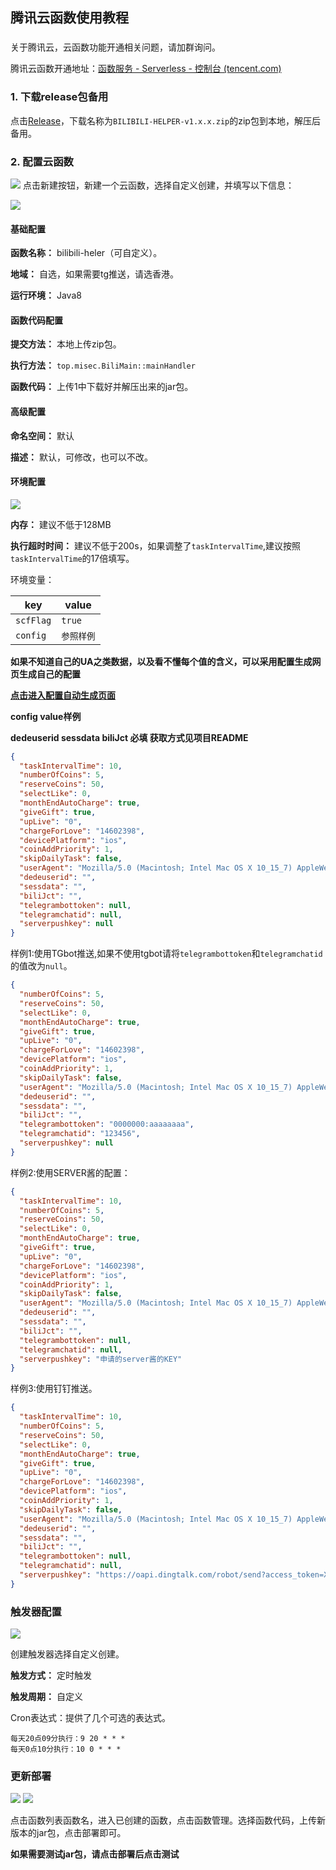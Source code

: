 ## 腾讯云函数使用教程

###
关于腾讯云，云函数功能开通相关问题，请加群询问。

腾讯云函数开通地址：[函数服务 - Serverless - 控制台 (tencent.com)](https://console.cloud.tencent.com/scf/list?rid=4&ns=default)

### 1. 下载release包备用

点击[Release](https://github.com/JunzhouLiu/BILIBILI-HELPER-PRE/releases/)，下载名称为`BILIBILI-HELPER-v1.x.x.zip`的zip包到本地，解压后备用。

### 2. 配置云函数

![](IMG/scf/0.png)
点击新建按钮，新建一个云函数，选择自定义创建，并填写以下信息：


![](IMG/scf/1.png)
#### 基础配置
**函数名称：** bilibili-heler（可自定义）。 

**地域：** 自选，如果需要tg推送，请选香港。 
 
**运行环境：** Java8 

#### 函数代码配置

**提交方法：** 本地上传zip包。

**执行方法：** `top.misec.BiliMain::mainHandler`

**函数代码：** 上传1中下载好并解压出来的jar包。

#### 高级配置

**命名空间：** 默认

**描述：** 默认，可修改，也可以不改。

#### 环境配置

![](IMG/scf/2.png)

**内存：** 建议不低于128MB

**执行超时时间：** 建议不低于200s，如果调整了`taskIntervalTime`,建议按照`taskIntervalTime`的17倍填写。

环境变量：

|  key   | value  |
|  ----  | ----  |
| `scfFlag`  |`true` |
| `config`  | `参照样例` |

**如果不知道自己的UA之类数据，以及看不懂每个值的含义，可以采用配置生成网页生成自己的配置**

**[点击进入配置自动生成页面](https://utils.misec.top/index)**

**config value样例**

**dedeuserid sessdata biliJct 必填 获取方式见项目README**

```json
{
  "taskIntervalTime": 10,
  "numberOfCoins": 5,
  "reserveCoins": 50,
  "selectLike": 0,
  "monthEndAutoCharge": true,
  "giveGift": true,
  "upLive": "0",
  "chargeForLove": "14602398",
  "devicePlatform": "ios",
  "coinAddPriority": 1,
  "skipDailyTask": false,
  "userAgent": "Mozilla/5.0 (Macintosh; Intel Mac OS X 10_15_7) AppleWebKit/605.1.15 (KHTML, like Gecko) Version/14.0 Safari/605.1.15",
  "dedeuserid": "",
  "sessdata": "",
  "biliJct": "",
  "telegrambottoken": null,
  "telegramchatid": null,
  "serverpushkey": null
}
```

样例1:使用TGbot推送,如果不使用tgbot请将`telegrambottoken`和`telegramchatid`的值改为`null`。

```json
{
  "numberOfCoins": 5,
  "reserveCoins": 50,
  "selectLike": 0,
  "monthEndAutoCharge": true,
  "giveGift": true,
  "upLive": "0",
  "chargeForLove": "14602398",
  "devicePlatform": "ios",
  "coinAddPriority": 1,
  "skipDailyTask": false,
  "userAgent": "Mozilla/5.0 (Macintosh; Intel Mac OS X 10_15_7) AppleWebKit/605.1.15 (KHTML, like Gecko) Version/14.0 Safari/605.1.15",
  "dedeuserid": "",
  "sessdata": "",
  "biliJct": "",
  "telegrambottoken": "0000000:aaaaaaaa",
  "telegramchatid": "123456",
  "serverpushkey": null
}
```
样例2:使用SERVER酱的配置：

```json
{
  "taskIntervalTime": 10,
  "numberOfCoins": 5,
  "reserveCoins": 50,
  "selectLike": 0,
  "monthEndAutoCharge": true,
  "giveGift": true,
  "upLive": "0",
  "chargeForLove": "14602398",
  "devicePlatform": "ios",
  "coinAddPriority": 1,
  "skipDailyTask": false,
  "userAgent": "Mozilla/5.0 (Macintosh; Intel Mac OS X 10_15_7) AppleWebKit/605.1.15 (KHTML, like Gecko) Version/14.0 Safari/605.1.15",
  "dedeuserid": "",
  "sessdata": "",
  "biliJct": "",
  "telegrambottoken": null,
  "telegramchatid": null,
  "serverpushkey": "申请的server酱的KEY"
}
```

样例3:使用钉钉推送。
```json
{
  "taskIntervalTime": 10,
  "numberOfCoins": 5,
  "reserveCoins": 50,
  "selectLike": 0,
  "monthEndAutoCharge": true,
  "giveGift": true,
  "upLive": "0",
  "chargeForLove": "14602398",
  "devicePlatform": "ios",
  "coinAddPriority": 1,
  "skipDailyTask": false,
  "userAgent": "Mozilla/5.0 (Macintosh; Intel Mac OS X 10_15_7) AppleWebKit/605.1.15 (KHTML, like Gecko) Version/14.0 Safari/605.1.15",
  "dedeuserid": "",
  "sessdata": "",
  "biliJct": "",
  "telegrambottoken": null,
  "telegramchatid": null,
  "serverpushkey": "https://oapi.dingtalk.com/robot/send?access_token=XXX"
}
```

### 触发器配置

![](IMG/scf/3.png)

创建触发器选择自定义创建。

**触发方式：** 定时触发

**触发周期：** 自定义

Cron表达式：提供了几个可选的表达式。

```
每天20点09分执行：9 20 * * *  
每天0点10分执行：10 0 * * *  
```

### 更新部署

![](IMG/scf/4.png)
![](IMG/scf/5.png)

点击函数列表函数名，进入已创建的函数，点击函数管理。选择函数代码，上传新版本的jar包，点击部署即可。

**如果需要测试jar包，请点击部署后点击测试**
